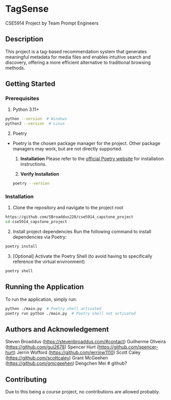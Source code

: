 # TagSense
CSE5914 Project by Team Prompt Engineers

## Description
This project is a tag-based recommendation system that generates meaningful metadata for media files and enables intuitive search and discovery, offering a more efficient alternative to traditional browsing methods.

## Getting Started

### Prerequisites

1. Python 3.11+
```bash
python --version  # Windows
python3 --version  # Linux
```

2. Poetry
- Poetry is the chosen package manager for the project. Other package managers may work, but are not directly supported.
    1. **Installation**
    Please refer to the [official Poetry website](https://python-poetry.org/docs/#installation) for installation instructions.

    2. **Verify Installation**
    ```bash
    poetry --version
    ```

### Installation
1. Clone the repository and navigate to the project root
```bash
https://github.com/SBroaddus220/cse5914_capstone_project
cd cse5914_capstone_project
```

2. Install project dependencies
Run the following command to install dependencies via Poetry:
```bash
poetry install
```

3. [Optional] Activate the Poetry Shell (to avoid having to specifically reference the virtual environment)
```bash
poetry shell
```

## Running the Application
To run the application, simply run:
```bash
python ./main.py  # Poetry shell activated
poetry run python ./main.py  # Poetry shell not activated
```

## Authors and Acknowledgement
Steven Broaddus (https://stevenbroaddus.com/#contact)
Guilherme Oliveira (https://github.com/gui2678)
Spencer Hurt (https://github.com/spencer-hurt)
Jerrin Wofford (https://github.com/jerrinw1110)
Scott Caley (https://github.com/scottcaley)
Grant McGeehen (https://github.com/gmcgeehen)
Dengchen Mei # github?

## Contributing
Due to this being a course project, no contributions are allowed probably.
